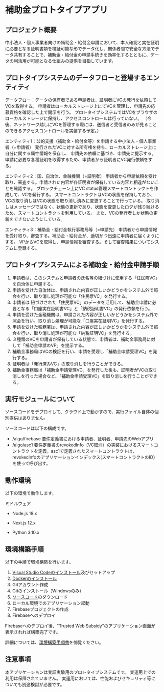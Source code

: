 # 補助金プロトタイプアプリ

## プロジェクト概要
中小法人・個人事業者向けの補助金・給付金申請において、本人確認と実在証明に必要となる証明書類を検証可能な形でデータ化し、関係者間で安全な方法でデータ共有することで、補助金・給付金の申請手続きを効率化するとともに、データの利活用が可能となる仕組みの提供を目指しています。

## プロトタイプシステムのデータフローと登場するエンティティ
データフロー：データの保有者である申請者は、証明者にVCの発行を依頼してVCを取得する。
申請者はローカルストレージ上にてVCを管理し、申請先の応募資格を確認した上で開示を行う。
プロトタイプシステムではVCをブラウザのローカルストレージに保持し、アクセスコントロールは行っていない。
（今後、ネットワーク越しにVCを管理する際には、送信者と受信者のみが見ることのできるアクセスコントロールを実装する予定。）

エンティティ1：公的支援（補助金・給付金等）を申請する中小法人・個人事業者（=申請者）
発行されたVCに対する所有権を持ち、ローカルストレージ上に自分に関する属性情報を保存し、
申請先の依頼に基づき、申請先に提示する。申請に必要な各種証明を取得するため、申請者から証明者にVC発行依頼をする。

エンティティ2：国、自治体、金融機関（=証明者）
申請者から申請依頼を受け取り、審査する。申請された内容が各証明者が保有している内容と相違がないことを確認する。
ブロックチェーン上にVC status管理スマートコントラクトを作成して、VCを発行する。
スマートコントラクトはVCの状態を保持しており、VCの取り消しはVCの状態を取り消し済みに変更することで行っている。
取り消しはメッセージではなく、状態の更新であり、状態を変更したログが残り続けるため、スマートコントラクトを利用している。
また、VCの発行者しか状態の更新をできないようにしている。

エンティティ3：補助金・給付金執行事務局等（=申請先）
申請者から申請情報を受け取り、審査する。補助金・給付金が、適切かつ迅速に申請者に届くようにする。
VPからVCを取得し、申請情報を審査する。そして審査結果についてシステムに登録する。


## プロトタイプシステムによる補助金・給付金申請手順
1. 申請者は、このシステムと申請者の氏名等の紐づけに使用する「住民票VC」を自治体に申請する。
2. 申請を受けた自治体は、申請された内容が正しいかどうかをシステム外で照会を行い、取り消し処理が可能な「住民票VC」を発行する。
3. 申請者は 紐づけされた「住民票VC」のデータを活用して、補助金申請に必要となる「口座実在証明書VC」と「納税証明書VC」の発行依頼を行う。
4. 申請を受けた金融機関は、申請された内容が正しいかどうかをシステム外で照会を行い、取り消し処理が可能な「口座実在証明VC」を発行する。
5. 申請を受けた税務署は、申請された内容が正しいかどうかをシステム外で照会を行い、取り消し処理が可能な「納税証明VC」を発行する。
6. ３種類のVCを申請者が保有している状態で、申請者は、補助金事務局に対して「補助金申請のVP」を提示する。
7. 補助金事務局はVCの検証を行い、申請を受理し「補助金申請受理VC」を発行する。
8. 証明者は「発行済みVC」の取り消しを行うことができる。
9. 補助金事務局は「補助金申請受理VC」を発行した後も、証明者がVCの取り消しを行った場合など、「補助金申請受理VC」を取り消しを行うことができる。

## 実行モジュールについて
ソースコードをデプロイして、クラウド上で動かすので、実行ファイル自体の個別提供はありません。

ソースコードは以下の構成です。

- /algo/firebase 要件定義書における申請者、証明者、申請先のWebアプリ
　
- /algo/asc1 要件定義書のrevokedInfo（VC取消）の実装におけるスマートコントラクトを定義。asc1で定義されたスマートコントラクトは、revokedInfoのアプリケーションインデックス(スマートコントラクトのID）を使って呼び出す。


## 動作環境
以下の環境で動作します。

ミドルウェア

- Node.js 18.x

- Next.js 12.x

- Python 3.10.x

## 環境構築手順

以下の手順で環境構築を行います。
  1. [Visual Studio Codeのインストール](https://code.visualstudio.com/download)及びセットアップ
  2. [Dockerのインストール](https://www.docker.com/products/docker-desktop/)
  3. Gitアカウント作成
  4. Gitのインストール（Windowsのみ）
  5. [ソースコード](https://github.com/ISID/tw-subsidy)のダウンロード
  6. ローカル環境でのアプリケーション起動
  7. Firebaseプロジェクトの作成
  8. Firebaseへのデプロイ

Firebaseへのデプロイ後、"Trusted Web Subsidy"のアプリケーション画面が表示されれば構築完了です。

詳細については、[環境構築手順書](https://github.com/ISID/tw-subsidy/blob/768e512b40a0358855a530593c8b23a83e6ecd51/doc/%E3%83%87%E3%83%A2%E7%92%B0%E5%A2%83%E6%A7%8B%E7%AF%89%E6%89%8B%E9%A0%86.docx?raw=true)を御覧ください。

## 注意事項
本アプリケーションは実証実験用のプロトタイプシステムです。
実運用上での利用は保障されていません。
実運用においては、性能およびセキュリティ等についても別途検討が必要です。
